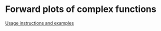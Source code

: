 # Forward plots of complex functions

[Usage instructions and examples](https://lahvak.github.io/sage/)



